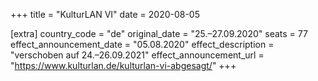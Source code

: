 +++
title = "KulturLAN VI"
date = 2020-08-05

[extra]
country_code = "de"
original_date = "25.–27.09.2020"
seats = 77
effect_announcement_date = "05.08.2020"
effect_description = "verschoben auf 24.–26.09.2021"
effect_announcement_url = "https://www.kulturlan.de/kulturlan-vi-abgesagt/"
+++

